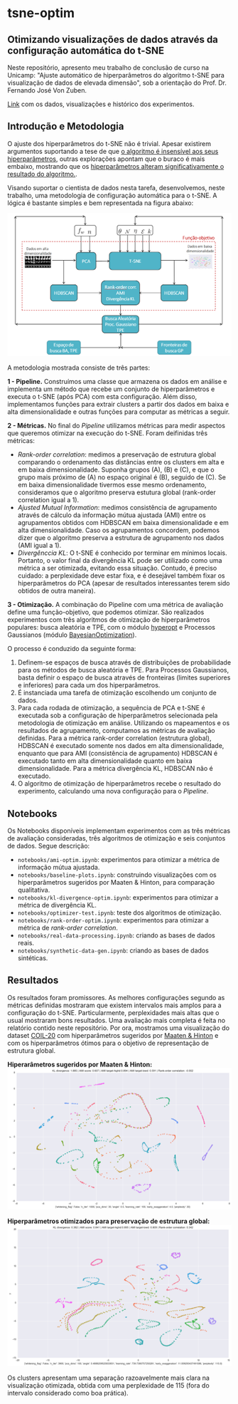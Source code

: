 # tsne-optim

## Otimizando visualizações de dados através da configuração automática do t-SNE

Neste repositório, apresento meu trabalho de conclusão de curso na Unicamp: "Ajuste automático de hiperparâmetros do algoritmo t-SNE para visualização de dados de elevada dimensão", sob a orientação do Prof. Dr. Fernando José Von Zuben.  

[Link](https://www.dropbox.com/sh/rmsyfs2k72vnqni/AABlCgLb4dfHg6FIvVnM3jqNa?dl=0) com os dados, visualizações e histórico dos experimentos.

## Introdução e Metodologia

O ajuste dos hiperparâmetros do t-SNE não é trivial. Apesar existirem argumentos suportando a tese de que [o algoritmo é insensível aos seus hiperparâmetros](http://www.jmlr.org/papers/volume9/vandermaaten08a/vandermaaten08a.pdf), outras explorações apontam que o buraco é mais embaixo, mostrando que os [hiperparâmetros alteram significativamente o resultado do algoritmo.](https://distill.pub/2016/misread-tsne/).

Visando suportar o cientista de dados nesta tarefa, desenvolvemos, neste trabalho, uma metodologia de configuração automática para o t-SNE. A lógica é bastante simples e bem representada na figura abaixo:

![](https://github.com/gdmarmerola/tsne-optim/blob/master/Pipeline.png)

A metodologia mostrada consiste de três partes:

**1 - Pipeline.** Construímos uma classe que armazena os dados em análise e implementa um método que recebe um conjunto de hiperparâmetros e executa o t-SNE (após PCA) com esta configuração. Além disso, implementamos funções para extrair clusters a partir dos dados em baixa e alta dimensionalidade e outras funções para computar as métricas a seguir.

**2 - Métricas.** No final do *Pipeline* utilizamos métricas para medir aspectos que queremos otimizar na execução do t-SNE. Foram deifinidas três métricas:

* *Rank-order correlation*: medimos a preservação de estrutura global comparando o ordenamento das distâncias entre os clusters em alta e em baixa dimensionalidade. Suponha grupos (A), (B) e (C), e que o grupo mais próximo de (A) no espaço original é (B), seguido de (C). Se em baixa dimensionalidade tivermos esse mesmo ordenamento, consideramos que o algoritmo preserva estutura global (rank-order correlation igual a 1).
* *Ajusted Mutual Information*: medimos consistência de agrupamento através de cálculo da informação mútua ajustada (AMI) entre os agrupamentos obtidos com HDBSCAN em baixa dimensionalidade e em alta dimensionalidade. Caso os agrupamentos concordem, podemos dizer que o algoritmo preserva a estrutura de agrupamento nos dados (AMI igual a 1).
* *Divergênccia KL*: O t-SNE é conhecido por terminar em mínimos locais. Portanto, o valor final da divergência KL pode ser utilizado como uma métrica a ser otimizada, evitando essa situação. Contudo, é preciso cuidado: a perplexidade deve estar fixa, e é desejável também fixar os hiperparâmetros do PCA (apesar de resultados interessantes terem sido obtidos de outra maneira).

**3 - Otimização.** A combinação do Pipeline com uma métrica de avaliação define uma função-objetivo, que podemos otimizar. São realizados experimentos com três algoritmos de otimização de hiperparâmetros populares: busca aleatória e TPE, com o módulo [hyperopt](http://hyperopt.github.io/hyperopt/) e Processos Gaussianos (módulo [BayesianOptimization](https://github.com/fmfn/BayesianOptimization)).

O processo é conduzido da seguinte forma:

1. Definem-se espaços de busca através de distribuições de probabilidade para os métodos de busca aleatória e TPE. Para Processos Gaussianos, basta definir o espaço de busca através de fronteiras (limites superiores e inferiores) para cada um dos hiperparâmetros.
2. É instanciada uma tarefa de otimização escolhendo um conjunto de dados.
3. Para cada rodada de otimização, a sequência de PCA e t-SNE é executada sob a configuração de hiperparâmetros selecionada pela metodologia de otimização em análise. Utilizando os mapeamentos e os resultados de agrupamento, computamos as métricas de avaliação definidas. Para a métrica rank-order correlation (estrutura global), HDBSCAN é executado somente nos dados em alta dimensionalidade, enquanto que para AMI (consistência de agrupamento) HDBSCAN é executado tanto em alta dimensionalidade quanto em baixa dimensionalidade. Para a métrica divergência KL, HDBSCAN não é executado. 
4. O algoritmo de otimização de hiperparâmetros recebe o resultado do experimento, calculando uma nova configuração para o *Pipeline*.

## Notebooks

Os Notebooks disponíveis implementam experimentos com as três métricas de avaliação consideradas, três algoritmos de otimização e seis conjuntos de dados. Segue descrição: 
* `notebooks/ami-optim.ipynb`: experimentos para otimizar a métrica de informação mútua ajustada.
* `notebooks/baseline-plots.ipynb`: construindo visualizações com os hiperparâmetros sugeridos por Maaten & Hinton, para comparação qualitativa.
* `notebooks/kl-divergence-optim.ipynb`: experimentos para otimizar a métrica de divergência KL.
* `notebooks/optimizer-test.ipynb`: teste dos algoritmos de otimização.
* `notebooks/rank-order-optim.ipynb`: experimentos para otimizar a métrica de *rank-order correlation*.
* `notebooks/real-data-processing.ipynb`: criando as bases de dados reais.
* `notebooks/synthetic-data-gen.ipynb`: criando as bases de dados sintéticas.

## Resultados

Os resultados foram promissores. As melhores configurações segundo as métricas definidas mostraram que existem intervalos mais amplos para a configuração do t-SNE. Particularmente, perplexidades mais altas que o usual mostraram bons resultados. Uma avaliação mais completa é feita no relatório contido neste repositório. Por ora, mostramos uma visualização do dataset [COIL-20](http://www.cs.columbia.edu/CAVE/software/softlib/coil-20.php) com hiperparâmetros sugeridos por [Maaten & Hinton](http://www.jmlr.org/papers/volume9/vandermaaten08a/vandermaaten08a.pdf) e com os hiperparâmetros ótimos para o objetivo de representação de estrutura global.

**Hiperarâmetros sugeridos por Maaten & Hinton:**
![](https://github.com/gdmarmerola/tsne-optim/blob/master/coil-20-default.png "Hiperarâmetros sugeridos por Maaten & Hinton")

**Hiperparâmetros otimizados para preservação de estrutura global:**
![](https://github.com/gdmarmerola/tsne-optim/blob/master/coil-20-best.png "Hiperparâmetros otimizados para preservação de estrutura global")

Os clusters apresentam uma separação razoavelmente mais clara na visualização otimizada, obtida com uma perplexidade de 115 (fora do intervalo considerado como boa prática). 
